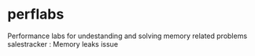 # perflabs
Performance labs for undestanding and solving memory related problems
salestracker : Memory leaks issue
